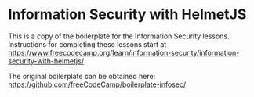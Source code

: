 # Information Security with HelmetJS

This is a copy of the boilerplate for the Information Security lessons. Instructions for completing these lessons start at https://www.freecodecamp.org/learn/information-security/information-security-with-helmetjs/

The original boilerplate can be obtained here: https://github.com/freeCodeCamp/boilerplate-infosec/
